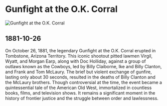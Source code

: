 # Gunfight at the O.K. Corral

![Gunfight at the O.K. Corral](https://m.media-amazon.com/images/M/MV5BOWE2NTkxN2EtM2EyOC00MGE2LTkwNzAtZWU2NGVkYTlkMTFjXkEyXkFqcGc@._V1_.jpg)

## 1881-10-26

On October 26, 1881, the legendary Gunfight at the O.K. Corral erupted in Tombstone, Arizona Territory. This iconic shootout pitted lawmen Virgil, Wyatt, and Morgan Earp, along with Doc Holliday, against a group of outlaws known as the Cowboys, led by Billy Claiborne, Ike and Billy Clanton, and Frank and Tom McLaury. The brief but violent exchange of gunfire, lasting only about 30 seconds, resulted in the deaths of Billy Clanton and the McLaury brothers. Though controversial at the time, the event became a quintessential tale of the American Old West, immortalized in countless books, films, and television shows. It remains a significant moment in the history of frontier justice and the struggle between order and lawlessness.
